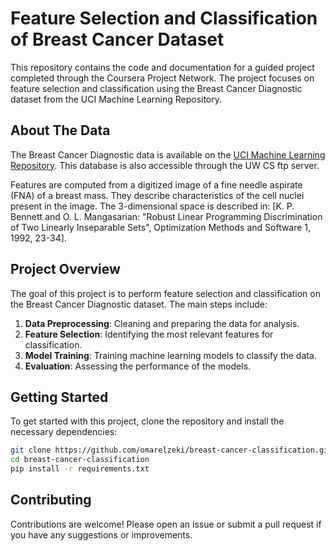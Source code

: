 # Feature Selection and Classification of Breast Cancer Dataset

This repository contains the code and documentation for a guided project completed through the Coursera Project Network. The project focuses on feature selection and classification using the Breast Cancer Diagnostic dataset from the UCI Machine Learning Repository.

## About The Data

The Breast Cancer Diagnostic data is available on the [UCI Machine Learning Repository](https://archive.ics.uci.edu/ml/datasets/Breast+Cancer+Wisconsin+%28Diagnostic%29). This database is also accessible through the UW CS ftp server.

Features are computed from a digitized image of a fine needle aspirate (FNA) of a breast mass. They describe characteristics of the cell nuclei present in the image. The 3-dimensional space is described in: [K. P. Bennett and O. L. Mangasarian: "Robust Linear Programming Discrimination of Two Linearly Inseparable Sets", Optimization Methods and Software 1, 1992, 23-34].

## Project Overview

The goal of this project is to perform feature selection and classification on the Breast Cancer Diagnostic dataset. The main steps include:

1. **Data Preprocessing**: Cleaning and preparing the data for analysis.
2. **Feature Selection**: Identifying the most relevant features for classification.
3. **Model Training**: Training machine learning models to classify the data.
4. **Evaluation**: Assessing the performance of the models.


## Getting Started

To get started with this project, clone the repository and install the necessary dependencies:

```bash
git clone https://github.com/omarelzeki/breast-cancer-classification.git
cd breast-cancer-classification
pip install -r requirements.txt
```



## Contributing

Contributions are welcome! Please open an issue or submit a pull request if you have any suggestions or improvements.
